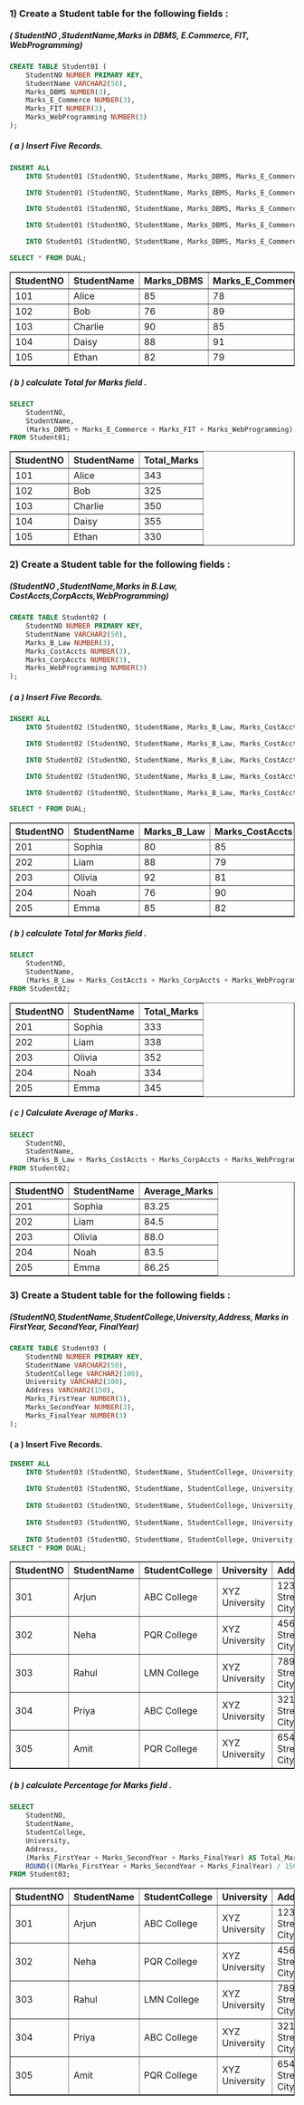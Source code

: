 ### 1) Create a Student table for the following fields :


##### ( StudentNO ,StudentName,Marks in DBMS, E.Commerce, FIT, WebProgramming)
```sql
CREATE TABLE Student01 (
    StudentNO NUMBER PRIMARY KEY,
    StudentName VARCHAR2(50),
    Marks_DBMS NUMBER(3),
    Marks_E_Commerce NUMBER(3),
    Marks_FIT NUMBER(3),
    Marks_WebProgramming NUMBER(3)
);
```

##### ( a ) Insert Five Records.
``` sql
INSERT ALL
    INTO Student01 (StudentNO, StudentName, Marks_DBMS, Marks_E_Commerce, Marks_FIT, Marks_WebProgramming) VALUES (101, 'Alice', 85, 78, 92, 88)

    INTO Student01 (StudentNO, StudentName, Marks_DBMS, Marks_E_Commerce, Marks_FIT, Marks_WebProgramming) VALUES (102, 'Bob', 76, 89, 81, 79)

    INTO Student01 (StudentNO, StudentName, Marks_DBMS, Marks_E_Commerce, Marks_FIT, Marks_WebProgramming) VALUES (103, 'Charlie', 90, 85, 80, 95)

    INTO Student01 (StudentNO, StudentName, Marks_DBMS, Marks_E_Commerce, Marks_FIT, Marks_WebProgramming) VALUES (104, 'Daisy', 88, 91, 84, 92)

    INTO Student01 (StudentNO, StudentName, Marks_DBMS, Marks_E_Commerce, Marks_FIT, Marks_WebProgramming) VALUES (105, 'Ethan', 82, 79, 86, 83)

SELECT * FROM DUAL;
```
<table border="1" cellpadding="10" cellspacing="0">
    <thead>
        <tr>
            <th>StudentNO</th>
            <th>StudentName</th>
            <th>Marks_DBMS</th>
            <th>Marks_E_Commerce</th>
            <th>Marks_FIT</th>
            <th>Marks_WebProgramming</th>
        </tr>
    </thead>
    <tbody>
        <tr>
            <td>101</td>
            <td>Alice</td>
            <td>85</td>
            <td>78</td>
            <td>92</td>
            <td>88</td>
        </tr>
        <tr>
            <td>102</td>
            <td>Bob</td>
            <td>76</td>
            <td>89</td>
            <td>81</td>
            <td>79</td>
        </tr>
        <tr>
            <td>103</td>
            <td>Charlie</td>
            <td>90</td>
            <td>85</td>
            <td>80</td>
            <td>95</td>
        </tr>
        <tr>
            <td>104</td>
            <td>Daisy</td>
            <td>88</td>
            <td>91</td>
            <td>84</td>
            <td>92</td>
        </tr>
        <tr>
            <td>105</td>
            <td>Ethan</td>
            <td>82</td>
            <td>79</td>
            <td>86</td>
            <td>83</td>
        </tr>
    </tbody>
</table>

##### ( b ) calculate Total for Marks field .
```sql
SELECT 
    StudentNO,
    StudentName,
    (Marks_DBMS + Marks_E_Commerce + Marks_FIT + Marks_WebProgramming) AS Total_Marks
FROM Student01;
```
<table border="1" cellpadding="10" cellspacing="0">
    <thead>
        <tr>
            <th>StudentNO</th>
            <th>StudentName</th>
            <th>Total_Marks</th>
        </tr>
    </thead>
    <tbody>
        <tr>
            <td>101</td>
            <td>Alice</td>
            <td>343</td>
        </tr>
        <tr>
            <td>102</td>
            <td>Bob</td>
            <td>325</td>
        </tr>
        <tr>
            <td>103</td>
            <td>Charlie</td>
            <td>350</td>
        </tr>
        <tr>
            <td>104</td>
            <td>Daisy</td>
            <td>355</td>
        </tr>
        <tr>
            <td>105</td>
            <td>Ethan</td>
            <td>330</td>
        </tr>
    </tbody>
</table>

### 2) Create a Student table for the following fields :

##### (StudentNO ,StudentName,Marks in B.Law, CostAccts,CorpAccts,WebProgramming)
```sql
CREATE TABLE Student02 (
    StudentNO NUMBER PRIMARY KEY,
    StudentName VARCHAR2(50),
    Marks_B_Law NUMBER(3),
    Marks_CostAccts NUMBER(3),
    Marks_CorpAccts NUMBER(3),
    Marks_WebProgramming NUMBER(3)
);
```

##### ( a ) Insert Five Records.
```sql
INSERT ALL
    INTO Student02 (StudentNO, StudentName, Marks_B_Law, Marks_CostAccts, Marks_CorpAccts, Marks_WebProgramming) VALUES (201, 'Sophia', 80, 85, 78, 90)

    INTO Student02 (StudentNO, StudentName, Marks_B_Law, Marks_CostAccts, Marks_CorpAccts, Marks_WebProgramming) VALUES (202, 'Liam', 88, 79, 84, 87)

    INTO Student02 (StudentNO, StudentName, Marks_B_Law, Marks_CostAccts, Marks_CorpAccts, Marks_WebProgramming) VALUES (203, 'Olivia', 92, 81, 88, 91)

    INTO Student02 (StudentNO, StudentName, Marks_B_Law, Marks_CostAccts, Marks_CorpAccts, Marks_WebProgramming) VALUES (204, 'Noah', 76, 90, 85, 83)

    INTO Student02 (StudentNO, StudentName, Marks_B_Law, Marks_CostAccts, Marks_CorpAccts, Marks_WebProgramming) VALUES (205, 'Emma', 85, 82, 90, 88)

SELECT * FROM DUAL;
```
<table border="1" cellpadding="10" cellspacing="0">
    <thead>
        <tr>
            <th>StudentNO</th>
            <th>StudentName</th>
            <th>Marks_B_Law</th>
            <th>Marks_CostAccts</th>
            <th>Marks_CorpAccts</th>
            <th>Marks_WebProgramming</th>
        </tr>
    </thead>
    <tbody>
        <tr>
            <td>201</td>
            <td>Sophia</td>
            <td>80</td>
            <td>85</td>
            <td>78</td>
            <td>90</td>
        </tr>
        <tr>
            <td>202</td>
            <td>Liam</td>
            <td>88</td>
            <td>79</td>
            <td>84</td>
            <td>87</td>
        </tr>
        <tr>
            <td>203</td>
            <td>Olivia</td>
            <td>92</td>
            <td>81</td>
            <td>88</td>
            <td>91</td>
        </tr>
        <tr>
            <td>204</td>
            <td>Noah</td>
            <td>76</td>
            <td>90</td>
            <td>85</td>
            <td>83</td>
        </tr>
        <tr>
            <td>205</td>
            <td>Emma</td>
            <td>85</td>
            <td>82</td>
            <td>90</td>
            <td>88</td>
        </tr>
    </tbody>
</table>
            
##### ( b ) calculate Total for Marks field .
```sql
SELECT 
    StudentNO,
    StudentName,
    (Marks_B_Law + Marks_CostAccts + Marks_CorpAccts + Marks_WebProgramming) AS Total_Marks
FROM Student02;
```
<table border="1" cellpadding="10" cellspacing="0">
    <thead>
        <tr>
            <th>StudentNO</th>
            <th>StudentName</th>
            <th>Total_Marks</th>
        </tr>
    </thead>
    <tbody>
        <tr>
            <td>201</td>
            <td>Sophia</td>
            <td>333</td>
        </tr>
        <tr>
            <td>202</td>
            <td>Liam</td>
            <td>338</td>
        </tr>
        <tr>
            <td>203</td>
            <td>Olivia</td>
            <td>352</td>
        </tr>
        <tr>
            <td>204</td>
            <td>Noah</td>
            <td>334</td>
        </tr>
        <tr>
            <td>205</td>
            <td>Emma</td>
            <td>345</td>
        </tr>
    </tbody>
</table>


##### ( c ) Calculate Average of Marks . 
```sql
SELECT 
    StudentNO,
    StudentName,
    (Marks_B_Law + Marks_CostAccts + Marks_CorpAccts + Marks_WebProgramming) / 4 AS Average_Marks
FROM Student02;
```
<table border="1" cellpadding="10" cellspacing="0">
    <thead>
        <tr>
            <th>StudentNO</th>
            <th>StudentName</th>
            <th>Average_Marks</th>
        </tr>
    </thead>
    <tbody>
        <tr>
            <td>201</td>
            <td>Sophia</td>
            <td>83.25</td>
        </tr>
        <tr>
            <td>202</td>
            <td>Liam</td>
            <td>84.5</td>
        </tr>
        <tr>
            <td>203</td>
            <td>Olivia</td>
            <td>88.0</td>
        </tr>
        <tr>
            <td>204</td>
            <td>Noah</td>
            <td>83.5</td>
        </tr>
        <tr>
            <td>205</td>
            <td>Emma</td>
            <td>86.25</td>
        </tr>
    </tbody>
</table>


### 3) Create a Student table for the following fields :

##### (StudentNO,StudentName,StudentCollege,University,Address, Marks in FirstYear, SecondYear, FinalYear)
```sql
CREATE TABLE Student03 (
    StudentNO NUMBER PRIMARY KEY,
    StudentName VARCHAR2(50),
    StudentCollege VARCHAR2(100),
    University VARCHAR2(100),
    Address VARCHAR2(150),
    Marks_FirstYear NUMBER(3),
    Marks_SecondYear NUMBER(3),
    Marks_FinalYear NUMBER(3)
);

```

#### ( a ) Insert Five Records.
```sql
INSERT ALL
    INTO Student03 (StudentNO, StudentName, StudentCollege, University, Address, Marks_FirstYear, Marks_SecondYear, Marks_FinalYear) VALUES (301, 'Arjun', 'ABC College', 'XYZ University', '123 Street, City A', 450, 480, 490)
    
    INTO Student03 (StudentNO, StudentName, StudentCollege, University, Address, Marks_FirstYear, Marks_SecondYear, Marks_FinalYear) VALUES (302, 'Neha', 'PQR College', 'XYZ University', '456 Street, City B', 460, 470, 495)
    
    INTO Student03 (StudentNO, StudentName, StudentCollege, University, Address, Marks_FirstYear, Marks_SecondYear, Marks_FinalYear) VALUES (303, 'Rahul', 'LMN College', 'XYZ University', '789 Street, City C', 470, 465, 485)
    
    INTO Student03 (StudentNO, StudentName, StudentCollege, University, Address, Marks_FirstYear, Marks_SecondYear, Marks_FinalYear) VALUES (304, 'Priya', 'ABC College', 'XYZ University', '321 Street, City D', 455, 480, 470)
    
    INTO Student03 (StudentNO, StudentName, StudentCollege, University, Address, Marks_FirstYear, Marks_SecondYear, Marks_FinalYear) VALUES (305, 'Amit', 'PQR College', 'XYZ University', '654 Street, City E', 480, 490, 495)
SELECT * FROM DUAL;

```
<table border="1" cellpadding="10" cellspacing="0">
    <thead>
        <tr>
            <th>StudentNO</th>
            <th>StudentName</th>
            <th>StudentCollege</th>
            <th>University</th>
            <th>Address</th>
            <th>Marks_FirstYear</th>
            <th>Marks_SecondYear</th>
            <th>Marks_FinalYear</th>
            <th>Percentage</th>
        </tr>
    </thead>
    <tbody>
        <tr>
            <td>301</td>
            <td>Arjun</td>
            <td>ABC College</td>
            <td>XYZ University</td>
            <td>123 Street, City A</td>
            <td>450</td>
            <td>480</td>
            <td>490</td>
            <td>80.0%</td>
        </tr>
        <tr>
            <td>302</td>
            <td>Neha</td>
            <td>PQR College</td>
            <td>XYZ University</td>
            <td>456 Street, City B</td>
            <td>460</td>
            <td>470</td>
            <td>495</td>
            <td>81.17%</td>
        </tr>
        <tr>
            <td>303</td>
            <td>Rahul</td>
            <td>LMN College</td>
            <td>XYZ University</td>
            <td>789 Street, City C</td>
            <td>470</td>
            <td>465</td>
            <td>485</td>
            <td>80.0%</td>
        </tr>
        <tr>
            <td>304</td>
            <td>Priya</td>
            <td>ABC College</td>
            <td>XYZ University</td>
            <td>321 Street, City D</td>
            <td>455</td>
            <td>480</td>
            <td>470</td>
            <td>78.5%</td>
        </tr>
        <tr>
            <td>305</td>
            <td>Amit</td>
            <td>PQR College</td>
            <td>XYZ University</td>
            <td>654 Street, City E</td>
            <td>480</td>
            <td>490</td>
            <td>495</td>
            <td>81.5%</td>
        </tr>
    </tbody>
</table>


##### ( b ) calculate Percentage for Marks field .
```sql
SELECT 
    StudentNO,
    StudentName,
    StudentCollege,
    University,
    Address,
    (Marks_FirstYear + Marks_SecondYear + Marks_FinalYear) AS Total_Marks,
    ROUND(((Marks_FirstYear + Marks_SecondYear + Marks_FinalYear) / 1500) * 100, 2) AS Percentage
FROM Student03;
```
<table border="1" cellpadding="10" cellspacing="0">
    <thead>
        <tr>
            <th>StudentNO</th>
            <th>StudentName</th>
            <th>StudentCollege</th>
            <th>University</th>
            <th>Address</th>
            <th>Total_Marks</th>
            <th>Percentage</th>
        </tr>
    </thead>
    <tbody>
        <tr>
            <td>301</td>
            <td>Arjun</td>
            <td>ABC College</td>
            <td>XYZ University</td>
            <td>123 Street, City A</td>
            <td>1420</td>
            <td>94.67%</td>
        </tr>
        <tr>
            <td>302</td>
            <td>Neha</td>
            <td>PQR College</td>
            <td>XYZ University</td>
            <td>456 Street, City B</td>
            <td>1425</td>
            <td>95.00%</td>
        </tr>
        <tr>
            <td>303</td>
            <td>Rahul</td>
            <td>LMN College</td>
            <td>XYZ University</td>
            <td>789 Street, City C</td>
            <td>1420</td>
            <td>94.67%</td>
        </tr>
        <tr>
            <td>304</td>
            <td>Priya</td>
            <td>ABC College</td>
            <td>XYZ University</td>
            <td>321 Street, City D</td>
            <td>1405</td>
            <td>93.67%</td>
        </tr>
        <tr>
            <td>305</td>
            <td>Amit</td>
            <td>PQR College</td>
            <td>XYZ University</td>
            <td>654 Street, City E</td>
            <td>1465</td>
            <td>97.67%</td>
        </tr>
    </tbody>
</table>



